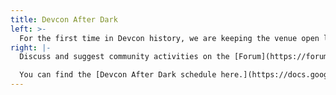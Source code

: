 ```yaml
---
title: Devcon After Dark
left: >-
  For the first time in Devcon history, we are keeping the venue open late.  Instead of ushering all attendees out of the building at 5PM sharp, we are leaving the venue open until 11PM to provide a space for continued collaboration, live music, game nights, a Happy Hour each day from 6-8 PM & more!
right: |-
  Discuss and suggest community activities on the [Forum](https://forum.devcon.org/t/introducing-devcon-after-dark/1375).

  You can find the [Devcon After Dark schedule here.](https://docs.google.com/spreadsheets/d/180O59H2I0Fr_m8pQwoom7Ux5Il9OlJte6n53CGXva40/edit?usp=sharing)
---
```

